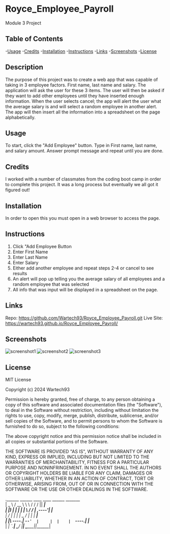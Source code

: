 # Royce_Employee_Payroll
Module 3 Project



## Table of Contents 
-[Usage](#usage)
-[Credits](#credits)
-[Installation](#installation)
-[Instructions](#instructions)
-[Links](#links)
-[Screenshots](#screenshots)
-[License](#license)




## Description
The purpose of this project was to create a web app that was capable of taking in 3 employee factors. First name, last name and salary. The application will ask the user for these 3 items. The user will then be asked if they want to add other employees until they have inserted enough information. When the user selects cancel; the app will alert the user what the average salary is and will select a random employee in another alert. The app will then insert all the information into a spreadsheet on the page alphabetically.

## Usage

To start, click the "Add Employee" button. Type in First name, last name, and salary amount. Answer prompt message and repeat until you are done.

## Credits

I worked with a number of classmates from the coding boot camp in order to complete this project. It was a long process but eventually we all got it figured out!
## Installation
In order to open this you must open in a web browser to access the page.

## Instructions
1. Click "Add Employee Button
2. Enter First Name
3. Enter Last Name
4. Enter Salary
5. Either add another employee and repeat steps 2-4 or cancel to see results
6. An alert will pop up telling you the average salary of all employees and a random employee that was selected
7. All info that was input will be displayed in a spreadsheet on the page.
## Links
Repo: https://github.com/Wartech93/Royce_Employee_Payroll.git
Live Site: https://wartech93.github.io/Royce_Employee_Payroll/

## Screenshots

![screenshot1](/Royce_Employee_Payroll/Assets/Employee_Screenshot.png)
![screenshot2](/Royce_Employee_Payroll/Assets/Employee_Screenshot2.png)
![screenshot3](/Royce_Employee_Payroll/Assets/Employee_Screenshot3.png)

## License 

MIT License

Copyright (c) 2024 Wartech93

Permission is hereby granted, free of charge, to any person obtaining a copy
of this software and associated documentation files (the "Software"), to deal
in the Software without restriction, including without limitation the rights
to use, copy, modify, merge, publish, distribute, sublicense, and/or sell
copies of the Software, and to permit persons to whom the Software is
furnished to do so, subject to the following conditions:

The above copyright notice and this permission notice shall be included in all
copies or substantial portions of the Software.

THE SOFTWARE IS PROVIDED "AS IS", WITHOUT WARRANTY OF ANY KIND, EXPRESS OR
IMPLIED, INCLUDING BUT NOT LIMITED TO THE WARRANTIES OF MERCHANTABILITY,
FITNESS FOR A PARTICULAR PURPOSE AND NONINFRINGEMENT. IN NO EVENT SHALL THE
AUTHORS OR COPYRIGHT HOLDERS BE LIABLE FOR ANY CLAIM, DAMAGES OR OTHER
LIABILITY, WHETHER IN AN ACTION OF CONTRACT, TORT OR OTHERWISE, ARISING FROM,
OUT OF OR IN CONNECTION WITH THE SOFTWARE OR THE USE OR OTHER DEALINGS IN THE
SOFTWARE.

.______        ______   ____    ____  ______  _______       
|   _  \      /  __  \  \   \  /   / /      ||   ____|       
|  |_)  |    |  |  |  |  \   \/   / |  ,----'|  |__        
|      /     |  |  |  |   \_    _/  |  |     |   __|         
|  |\  \----.|  `--'  |     |  |    |  `----.|  |____    
| _| `._____| \______/      |__|     \______||_______| 
                                                                                                                     
